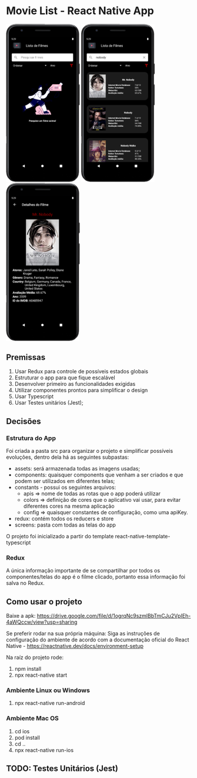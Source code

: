 # Movie List - React Native App

<p float="left">
  <img src="./prints/print1.png" width="200" />

  <img src="./prints/print2.png" width="200" />

  <img src="./prints/print3.png" width="200" />
</p>

Premissas
-------------
1. Usar Redux para controle de possíveis estados globais
2. Estruturar o app para que fique escalável
3. Desenvolver primeiro as funcionalidades exigidas 
4. Utilizar componentes prontos para simplificar o design
5. Usar Typescript
6. Usar Testes unitários (Jest);

Decisões
-------------

### Estrutura do App
Foi criada a pasta src para organizar o projeto e simplificar possíveis evoluções, dentro dela há as seguintes subpastas:
  - assets: será armazenada todas as imagens usadas;
  - components: quaisquer components que venham a ser criados e que podem ser utilizados em diferentes telas;
  - constants - possui os seguintes arquivos:
      - apis => nome de todas as rotas que o app poderá utilizar
      - colors => definição de cores que o aplicativo vai usar, para evitar diferentes cores na mesma aplicação
      - config => quaisquer constantes de configuração, como uma apiKey.
  - redux: contém todos os reducers e store
  - screens: pasta com todas as telas do app

O projeto foi inicializado a partir do template react-native-template-typescript

### Redux
A única informação importante de se compartilhar por todos os componentes/telas do app é o filme clicado, portanto essa informação foi salva no Redux.

Como usar o projeto
-------------
Baixe a apk: https://drive.google.com/file/d/1ogrqNc9szmlBbTmCJu2VpIEh-4aWQccw/view?usp=sharing

Se preferir rodar na sua própria máquina:
Siga as instruções de configuração do ambiente de acordo com a documentação oficial do React Native - https://reactnative.dev/docs/environment-setup

Na raíz do projeto rode: 
  1. npm install
  2. npx react-native start

### Ambiente Linux ou Windows
  1. npx react-native run-android

### Ambiente Mac OS
  1. cd ios
  2. pod install
  3. cd ..
  4. npx react-native run-ios
  
TODO: Testes Unitários (Jest)
-------------
